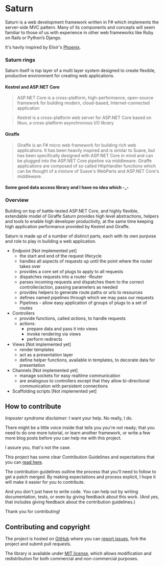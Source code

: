 # Saturn

Saturn is a web development framework written in F# which implements the server-side MVC pattern. Many of its components and concepts will seem familiar to those of us with experience in other web frameworks like Ruby on Rails or Python’s Django.

It's havily inspired by Elixir's [Phoenix](http://phoenixframework.org/).

### Saturn rings

Saturn itself is top layer of a multi layer system designed to create flexible, productive environment for creating web applications.

#### Kestrel and ASP.NET Core

> ASP.NET Core is a cross-platform, high-performance, open-source framework for building modern, cloud-based, Internet-connected application

> Kestrel is a cross-platform web server for ASP.NET Core based on libuv, a cross-platform asynchronous I/O library

#### Giraffe
> Giraffe is an F# micro web framework for building rich web applications. It has been heavily inspired and is similar to Suave, but has been specifically designed with ASP.NET Core in mind and can be plugged into the ASP.NET Core pipeline via middleware. Giraffe applications are composed of so called HttpHandler functions which can be thought of a mixture of Suave's WebParts and ASP.NET Core's middleware.

#### Some good data access library and I have no idea which -_-

### Overview

Building on top of battle-tested ASP.NET Core, and highly flexible, extendable model of Giraffe Saturn provides high level abstractions, helpers and tools to enable high developer productivity, at the same time keeping high application performance provided by Kestrel and Giraffe.

Saturn is made up of a number of distinct parts, each with its own purpose and role to play in building a web application.

 - Endpoint [Not implemented yet]
    - the start and end of the request lifecycle
    - handles all aspects of requests up until the point where the router takes over
    - provides a core set of plugs to apply to all requests
    - dispatches requests into a router
 -Router
    - parses incoming requests and dispatches them to the correct controller/action, passing parameters as needed
    - provides helpers to generate route paths or urls to resources
    - defines named pipelines through which we may pass our requests
    - Pipelines - allow easy application of groups of plugs to a set of routes
 - Controllers
    - provide functions, called *actions*, to handle requests
    - actions:
        - prepare data and pass it into views
        - invoke rendering via views
        - perform redirects
 - Views [Not implemented yet]
    - render templates
    - act as a presentation layer
    - define helper functions, available in templates, to decorate data for presentation
 - Channels [Not implemented yet]
    - manage sockets for easy realtime communication
    - are analogous to controllers except that they allow bi-directional communication with persistent connections
 - Scaffolding scripts [Not implemented yet]

## How to contribute

*Imposter syndrome disclaimer*: I want your help. No really, I do.

There might be a little voice inside that tells you you're not ready; that you need to do one more tutorial, or learn another framework, or write a few more blog posts before you can help me with this project.

I assure you, that's not the case.

This project has some clear Contribution Guidelines and expectations that you can [read here](https://github.com/Krzysztof-Cieslak/Saturn/blob/master/CONTRIBUTING.md).

The contribution guidelines outline the process that you'll need to follow to get a patch merged. By making expectations and process explicit, I hope it will make it easier for you to contribute.

And you don't just have to write code. You can help out by writing documentation, tests, or even by giving feedback about this work. (And yes, that includes giving feedback about the contribution guidelines.)

Thank you for contributing!


## Contributing and copyright

The project is hosted on [GitHub](https://github.com/Krzysztof-Cieslak/Saturn) where you can [report issues](https://github.com/Krzysztof-Cieslak/Saturn/issues), fork
the project and submit pull requests.

The library is available under [MIT license](https://github.com/Krzysztof-Cieslak/Saturn/blob/master/LICENSE.md), which allows modification and redistribution for both commercial and non-commercial purposes.